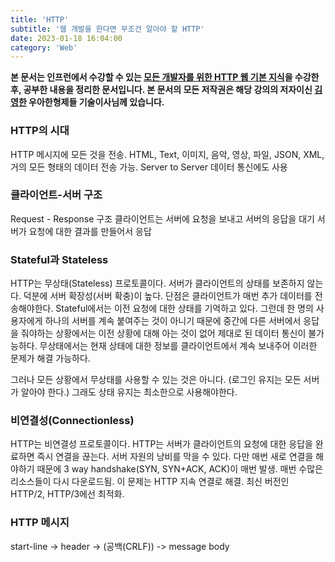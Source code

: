 ```yaml
---
title: 'HTTP'
subtitle: '웹 개발을 한다면 무조건 알아야 할 HTTP'
date: 2023-01-18 16:04:00
category: 'Web'
---
```

**본 문서는 인프런에서 수강할 수 있는 [모든 개발자를 위한 HTTP 웹 기본 지식](https://www.inflearn.com/course/http-웹-네트워크)을 수강한 후, 공부한 내용을 정리한 문서입니다. 본 문서의 모든 저작권은 해당 강의의 저자이신 [김영한](https://inflearn.com/users/@yh) 우아한형제들 기술이사님께 있습니다.**

### HTTP의 시대
HTTP 메시지에 모든 것을 전송. HTML, Text, 이미지, 음악, 영상, 파일, JSON, XML, 거의 모든 형태의 데이터 전송 가능. Server to Server 데이터 통신에도 사용

### 클라이언트-서버 구조
Request - Response 구조
클라이언트는 서버에 요청을 보내고 서버의 응답을 대기
서버가 요청에 대한 결과를 만들어서 응답

### Stateful과 Stateless
HTTP는 무상태(Stateless) 프로토콜이다. 서버가 클라이언트의 상태를 보존하지 않는다. 덕분에 서버 확장성(서버 확충)이 높다. 단점은 클라이언트가 매번 추가 데이터를 전송해야한다.
Stateful에서는 이전 요청에 대한 상태를 기억하고 있다. 그런데 한 명의 사용자에게 하나의 서버를 계속 붙여주는 것이 아니기 때문에 중간에 다른 서버에서 응답을 줘야하는 상황에서는 이전 상황에 대해 아는 것이 없어 제대로 된 데이터 통신이 불가능하다. 무상태에서는 현재 상태에 대한 정보를 클라이언트에서 계속 보내주어 이러한 문제가 해결 가능하다.

그러나 모든 상황에서 무상태를 사용할 수 있는 것은 아니다. (로그인 유지는 모든 서버가 알아야 한다.) 그래도 상태 유지는 최소한으로 사용해야한다.

### 비연결성(Connectionless)
HTTP는 비연결성 프로토콜이다. HTTP는 서버가 클라이언트의 요청에 대한 응답을 완료하면 즉시 연결을 끊는다. 서버 자원의 낭비를 막을 수 있다. 다만 매번 새로 연결을 해야하기 때문에 3 way handshake(SYN, SYN+ACK, ACK)이 매번 발생. 매번 수많은 리소스들이 다시 다운로드됨. 이 문제는 HTTP 지속 연결로 해결. 최신 버전인 HTTP/2, HTTP/3에선 최적화.

### HTTP 메시지
start-line -> header -> (공백(CRLF)) -> message body